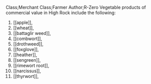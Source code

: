 Class;Merchant Class;Farmer Author;R-Zero
Vegetable products of commercial value in High Rock include the following:
1. [[apple]], 
2. [[wheat]], 
3. [[battaglir weed]], 
4. [[combwort]], 
5. [[drothweed]], 
6. [[foxglove]], 
7. [[heather]], 
8. [[sengreen]], 
9. [[rimewort root]], 
10. [[narcissus]], 
11. [[thyrwort]], 
